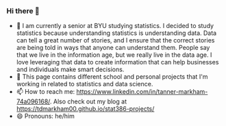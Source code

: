 ### Hi there 👋

<!--
**tdmarkham00/tdmarkham00** is a ✨ _special_ ✨ repository because its `README.md` (this file) appears on your GitHub profile.

Here are some ideas to get you started:-->

- 🔭 I am currently a senior at BYU studying statistics. I decided to study statistics because understanding statistics is understanding data. Data can tell a great number of stories, and I ensure that the correct stories are being told in ways that anyone can understand them. People say that we live in the information age, but we really live in the data age. I love leveraging that data to create information that can help businesses and individuals make smart decisions.
- 🌱 This page contains different school and personal projects that I'm working in related to statistics and data science.
- 📫 How to reach me: https://www.linkedin.com/in/tanner-markham-74a096168/. Also check out my blog at https://tdmarkham00.github.io/stat386-projects/
- 😄 Pronouns: he/him
